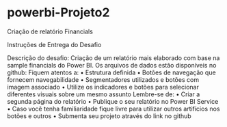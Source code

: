 # powerbi-Projeto2
Criação de relatório Financials 

Instruções de Entrega do Desafio

Descrição do desafio: Criação de um relatório mais elaborado com base na sample financials do Power BI. Os arquivos de dados estão disponíveis no github: 
Fiquem atentos a: 
•	Estrutura definida 
•	Botões de navegação que fornecem navegabilidade 
•	Segmentadores utilizados e botões com imagem associado 
•	Utilize os indicadores e botões para selecionar diferentes visuais sobre um mesmo assunto 
 Lembre-se de: 
•	Criar a segunda página do relatório 
•	Publique o seu relatório no Power BI Service 
•	Caso você tenha familiaridade fique livre para utilizar outros artifícios nos botões e outros 
•	Submenta seu projeto através do link no github 
